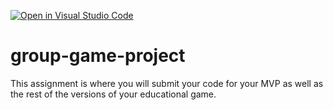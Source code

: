 [![Open in Visual Studio Code](https://classroom.github.com/assets/open-in-vscode-c66648af7eb3fe8bc4f294546bfd86ef473780cde1dea487d3c4ff354943c9ae.svg)](https://classroom.github.com/online_ide?assignment_repo_id=10536964&assignment_repo_type=AssignmentRepo)
# group-game-project

This assignment is where you will submit your code for your MVP as well as the rest of the versions of your educational game.
